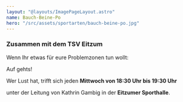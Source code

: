 ```yaml
---
layout: "@layouts/ImagePageLayout.astro"
name: Bauch-Beine-Po
hero: "/src/assets/sportarten/bauch-beine-po.jpg"
---
```


### Zusammen mit dem TSV Eitzum

Wenn Ihr etwas für eure Problemzonen tun wollt:

Auf gehts!

Wer Lust hat, trifft sich jeden **Mittwoch von 18:30 Uhr bis 19:30 Uhr**

unter der Leitung von Kathrin Gambig in der **Eitzumer Sporthalle**.
